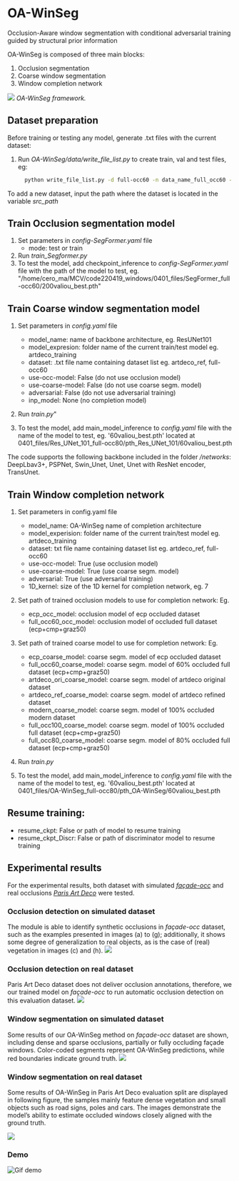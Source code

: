 # OA-WinSeg
Occlusion-Aware window segmentation with conditional adversarial training guided by structural prior information

OA-WinSeg is composed of three main blocks:
1. Occlusion segmentation
2. Coarse window segmentation
3. Window completion network

![](images/OA-WinSeg-pipeline.PNG) 
*OA-WinSeg framework.*

## Dataset preparation

Before training or testing any model, generate .txt files with the current dataset:

1. Run *OA-WinSeg/data/write_file_list.py* to create train, val and test files, eg:
   ```bash
     python write_file_list.py -d full-occ60 -n data_name_full_occ60 -s train
   ```
To add a new dataset, input the path where the dataset is located in the variable *src_path*

## Train Occlusion segmentation model

1. Set parameters in *config-SegFormer.yaml* file
   - mode: test or train
2. Run *train_Segformer.py*
3. To test the model, add checkpoint_inference to *config-SegFormer.yaml* file with the path of the model to test, eg. "/home/cero_ma/MCV/code220419_windows/0401_files/SegFormer_full-occ60/200valiou_best.pth"

## Train Coarse window segmentation model

1. Set parameters in *config.yaml* file
   - model_name: name of backbone architecture, eg. ResUNet101
   - model_expresion: folder name of the current train/test model eg. artdeco_training
   - dataset: .txt file name containing dataset list eg. artdeco_ref, full-occ60
   - use-occ-model: False (do not use occlusion model)
   - use-coarse-model: False (do not use coarse segm. model)
   - adversarial: False (do not use adversarial training)
   - inp_model: None (no completion model)

2. Run *train.py*"
3. To test the model, add main_model_inference to *config.yaml* file with the name of the model to test, eg. '60valiou_best.pth' located at 0401_files/Res_UNet_101_full-occ80/pth_Res_UNet_101/60valiou_best.pth

The code supports the following backbone included in the folder */networks*: DeepLbav3+, PSPNet, Swin_Unet, Unet, Unet with ResNet encoder, TransUnet.

## Train Window completion network

1. Set parameters in config.yaml file
   - model_name: OA-WinSeg name of completion architecture
   - model_experision: folder name of the current train/test model eg. artdeco_training
   - dataset: txt file name containing dataset list eg. artdeco_ref, full-occ60
   - use-occ-model: True (use occlusion model)
   - use-coarse-model: True (use coarse segm. model)
   - adversarial: True (use adversarial training)
   - 1D_kernel: size of the 1D kernel for completion network, eg. 7
 
2. Set path of trained occlusion models to use for completion network:
   Eg.
   - ecp_occ_model: occlusion model of ecp occluded dataset
   - full_occ60_occ_model: occlusion model of occluded full dataset (ecp+cmp+graz50)

3. Set path of trained coarse model to use for completion network:
   Eg.
    - ecp_coarse_model: coarse segm. model of ecp occluded dataset
    - full_occ60_coarse_model:  coarse segm. model of 60% occluded full dataset (ecp+cmp+graz50)
    - artdeco_ori_coarse_model: coarse segm. model of artdeco original dataset
    - artdeco_ref_coarse_model: coarse segm. model of artdeco refined dataset
    - modern_coarse_model: coarse segm. model of 100% occluded modern dataset
    - full_occ100_coarse_model: coarse segm. model of 100% occluded full dataset (ecp+cmp+graz50) 
    - full_occ80_coarse_model: coarse segm. model of 80% occluded full dataset (ecp+cmp+graz50)

4. Run *train.py*

5. To test the model, add main_model_inference to *config.yaml* file with the name of the model to test, eg. '60valiou_best.pth' located at 0401_files/OA-WinSeg_full-occ80/pth_OA-WinSeg/60valiou_best.pth

## Resume training:
- resume_ckpt: False or path of model to resume training
- resume_ckpt_Discr: False or path of discriminator model to resume training

## Experimental results
For the experimental results, both dataset with simulated [*façade-occ*](https://github.com/manuelaceron/occ-data-generation) and real occlusions [*Paris Art Deco*](https://github.com/raghudeep/ParisArtDecoFacadesDataset) were tested.

### Occlusion detection on simulated dataset
The module is able to identify synthetic occlusions in *façade-occ* dataset, such as the examples presented in images (a) to (g); additionally, it shows some degree of generalization to real objects, as is the case of (real) vegetation in images (c) and (h).
![](images/occ-sim.PNG)

### Occlusion detection on real dataset
Paris Art Deco dataset does not deliver occlusion annotations, therefore, we our trained model on *façade-occ* to run automatic occlusion detection on this evaluation dataset. 
![](images/occ-real.PNG)

### Window segmentation on simulated dataset
Some results of our OA-WinSeg method on *façade-occ* dataset are shown, including dense and sparse occlusions, partially or fully occluding façade windows. Color-coded segments represent OA-WinSeg predictions, while red boundaries indicate ground truth.
![](images/win-sim.PNG)

### Window segmentation on real dataset
Some results of OA-WinSeg in Paris Art Deco evaluation split are displayed in following figure, the samples mainly feature dense vegetation and small objects such as road signs, poles and cars. The images demonstrate the model’s ability to estimate occluded windows closely aligned with the ground truth.

![](images/win-real.PNG)

### Demo

![Gif demo](images/gif-video.gif)

